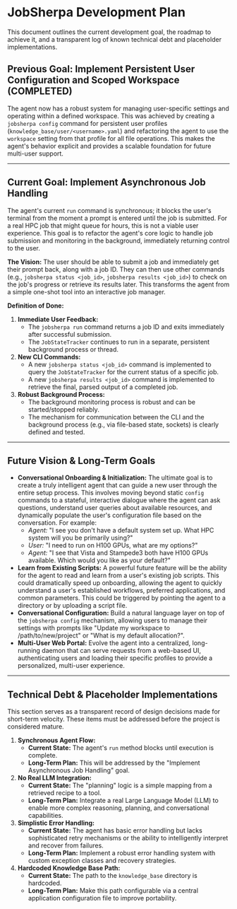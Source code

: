 # JobSherpa Development Plan

This document outlines the current development goal, the roadmap to achieve it, and a transparent log of known technical debt and placeholder implementations.

## Previous Goal: Implement Persistent User Configuration and Scoped Workspace (COMPLETED)

The agent now has a robust system for managing user-specific settings and operating within a defined workspace. This was achieved by creating a `jobsherpa config` command for persistent user profiles (`knowledge_base/user/<username>.yaml`) and refactoring the agent to use the `workspace` setting from that profile for all file operations. This makes the agent's behavior explicit and provides a scalable foundation for future multi-user support.

---

## Current Goal: Implement Asynchronous Job Handling

The agent's current `run` command is synchronous; it blocks the user's terminal from the moment a prompt is entered until the job is submitted. For a real HPC job that might queue for hours, this is not a viable user experience. This goal is to refactor the agent's core logic to handle job submission and monitoring in the background, immediately returning control to the user.

**The Vision:** The user should be able to submit a job and immediately get their prompt back, along with a job ID. They can then use other commands (e.g., `jobsherpa status <job_id>`, `jobsherpa results <job_id>`) to check on the job's progress or retrieve its results later. This transforms the agent from a simple one-shot tool into an interactive job manager.

**Definition of Done:**

1.  **Immediate User Feedback:**
    -   The `jobsherpa run` command returns a job ID and exits immediately after successful submission.
    -   The `JobStateTracker` continues to run in a separate, persistent background process or thread.
2.  **New CLI Commands:**
    -   A new `jobsherpa status <job_id>` command is implemented to query the `JobStateTracker` for the current status of a specific job.
    -   A new `jobsherpa results <job_id>` command is implemented to retrieve the final, parsed output of a completed job.
3.  **Robust Background Process:**
    -   The background monitoring process is robust and can be started/stopped reliably.
    -   The mechanism for communication between the CLI and the background process (e.g., via file-based state, sockets) is clearly defined and tested.

---

## Future Vision & Long-Term Goals

-   **Conversational Onboarding & Initialization:** The ultimate goal is to create a truly intelligent agent that can guide a new user through the entire setup process. This involves moving beyond static `config` commands to a stateful, interactive dialogue where the agent can ask questions, understand user queries about available resources, and dynamically populate the user's configuration file based on the conversation. For example:
    -   *Agent:* "I see you don't have a default system set up. What HPC system will you be primarily using?"
    -   *User:* "I need to run on H100 GPUs, what are my options?"
    -   *Agent:* "I see that Vista and Stampede3 both have H100 GPUs available. Which would you like as your default?"
-   **Learn from Existing Scripts:** A powerful future feature will be the ability for the agent to read and learn from a user's existing job scripts. This could dramatically speed up onboarding, allowing the agent to quickly understand a user's established workflows, preferred applications, and common parameters. This could be triggered by pointing the agent to a directory or by uploading a script file.
-   **Conversational Configuration:** Build a natural language layer on top of the `jobsherpa config` mechanism, allowing users to manage their settings with prompts like "Update my workspace to /path/to/new/project" or "What is my default allocation?".
-   **Multi-User Web Portal:** Evolve the agent into a centralized, long-running daemon that can serve requests from a web-based UI, authenticating users and loading their specific profiles to provide a personalized, multi-user experience.

---

## Technical Debt & Placeholder Implementations

This section serves as a transparent record of design decisions made for short-term velocity. These items must be addressed before the project is considered mature.

1.  **Synchronous Agent Flow:**
    -   **Current State:** The agent's `run` method blocks until execution is complete.
    -   **Long-Term Plan:** This will be addressed by the "Implement Asynchronous Job Handling" goal.
2.  **No Real LLM Integration:**
    -   **Current State:** The "planning" logic is a simple mapping from a retrieved recipe to a tool.
    -   **Long-Term Plan:** Integrate a real Large Language Model (LLM) to enable more complex reasoning, planning, and conversational capabilities.
3.  **Simplistic Error Handling:**
    -   **Current State:** The agent has basic error handling but lacks sophisticated retry mechanisms or the ability to intelligently interpret and recover from failures.
    -   **Long-Term Plan:** Implement a robust error handling system with custom exception classes and recovery strategies.
4.  **Hardcoded Knowledge Base Path:**
    -   **Current State:** The path to the `knowledge_base` directory is hardcoded.
    -   **Long-Term Plan:** Make this path configurable via a central application configuration file to improve portability.
